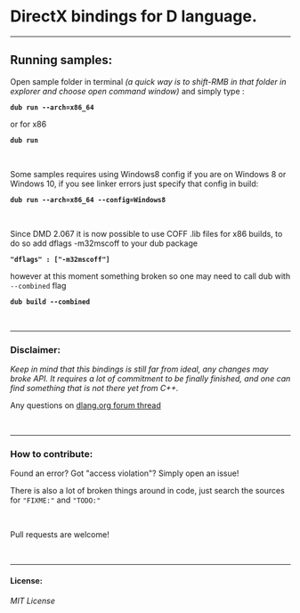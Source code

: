 # DirectX bindings for D language.

___
## Running samples:

Open sample folder in terminal *(a quick way is to shift-RMB in that folder in explorer and choose open command window)* 
and simply type :

__`dub run --arch=x86_64`__

or for x86

__`dub run`__

&nbsp;

Some samples requires using Windows8 config if you are on Windows 8 or Windows 10, if you see linker errors just specify that config in build:

__`dub run --arch=x86_64 --config=Windows8`__



&nbsp;


Since DMD 2.067 it is now possible to use COFF .lib files for x86 builds, to do so add dflags -m32mscoff to your dub package

__`"dflags" : ["-m32mscoff"]`__

however at this moment something broken so one may need to call dub with `--combined` flag

__`dub build --combined`__


&nbsp;


___
### Disclaimer:

*Keep in mind that this bindings is still far from ideal, any changes may broke API. It requires a lot of commitment to be finally finished, and one can find something that is not there yet from C++.*

Any questions on [dlang.org forum thread](http://forum.dlang.org/thread/cbjjmigmqpfxbmxwrmru@forum.dlang.org)


&nbsp;


___
### How to contribute:

Found an error? Got "access violation"? Simply open an issue!

There is also a lot of broken things around in code, just search the sources for `"FIXME:"` and `"TODO:"`

&nbsp;


Pull requests are welcome!

&nbsp;


___
#### License:
*MIT License*

